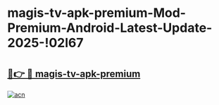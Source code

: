 # magis-tv-apk-premium-Mod-Premium-Android-Latest-Update-2025-!02l67

# <h2><a href="https://adlskc.esa.edu.pl?title=magis-tv-apk-premium&ref=02l67">🔗👉 🔴 magis-tv-apk-premium</a></h2>

[![acn](https://github.com/user-attachments/assets/0f9c940e-d8b0-45ae-aac7-cd30a18b3e1c)](https://adlskc.esa.edu.pl?title=magis-tv-apk-premium&ref=02l67)

